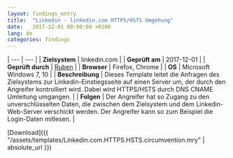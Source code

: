 ```yaml
---
layout: findings_entry
title:  "Linkedin - linkedin.com HTTPS/HSTS Umgehung"
date:   2017-12-01 00:00:00 +0100
lang: de
categories: findings
---
```


| --- | --- |
| **Zielsystem** | linkedin.com |
| **Geprüft am** |  2017-12-01 |
| **Geprüft durch** | [Ruben](https://twitter.com/rubenunteregger)  |
| **Browser** | Firefox, Chrome   |
| **OS** | Microsoft Windows 7, 10   |
| **Beschreibung** | Dieses Template leitet die Anfragen des Zielsystems zur Linkedin-Einstiegsseite auf einen Server um, der durch den Angreifer kontrolliert wird. Dabei wird HTTPS/HSTS durch DNS CNAME Umleitung umgangen. |
| **Folgen** | Der Angreifer hat so Zugang zu den unverschlüsselten Daten, die zwischen dem Zielsystem und dem Linkedin-Web-Server verschickt werden. Der Angreifer kann so zum Beispiel die Login-Daten mitlesen. |


[Download]({{ "/assets/templates/Linkedin.com.HTTPS.HSTS.circumvention.mry" | absolute_url }})

